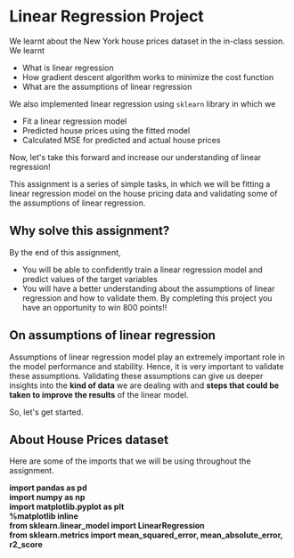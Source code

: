 # Linear Regression Project

We learnt about the New York house prices dataset in the in-class session. We learnt
* What is linear regression
* How gradient descent algorithm works to minimize the cost function
* What are the assumptions of linear regression

We also implemented linear regression using `sklearn` library in which we

* Fit a linear regression model
* Predicted house prices using the fitted model
* Calculated MSE for predicted and actual house prices

Now, let's take this forward and increase our understanding of linear regression!

This assignment is a series of simple tasks, in which we will be fitting a linear regression model on the house pricing data and validating some of the assumptions of linear regression.

## Why solve this assignment?

By the end of this assignment,

* You will be able to confidently train a linear regression model and predict values of the target variables
* You will have a better understanding about the assumptions of linear regression and how to validate them.
By completing this project you have an opportunity to win 800 points!!

## On assumptions of linear regression

Assumptions of linear regression model play an extremely important role in the model performance and stability. Hence, it is very important to validate these assumptions. Validating these assumptions can give us deeper insights into the **kind of data** we are dealing with and **steps that could be taken to improve the results** of the linear model.

So, let's get started.

## About House Prices dataset


Here are some of the imports that we will be using throughout the assignment.


**import pandas as pd<br>**
**import numpy as np<br>**
**import matplotlib.pyplot as plt<br>**
**%matplotlib inline<br>**
**from sklearn.linear_model import LinearRegression<br>**
**from sklearn.metrics import mean_squared_error, mean_absolute_error, r2_score<br>**
